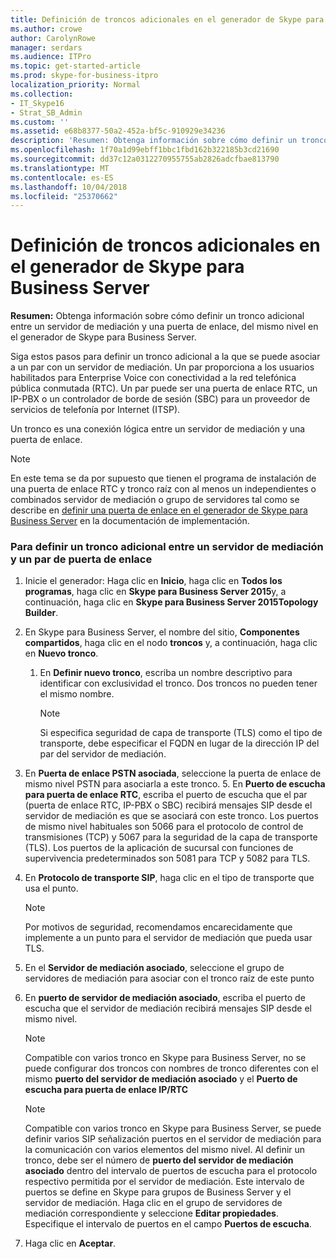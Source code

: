 ```yaml
---
title: Definición de troncos adicionales en el generador de Skype para Business Server
ms.author: crowe
author: CarolynRowe
manager: serdars
ms.audience: ITPro
ms.topic: get-started-article
ms.prod: skype-for-business-itpro
localization_priority: Normal
ms.collection:
- IT_Skype16
- Strat_SB_Admin
ms.custom: ''
ms.assetid: e68b8377-50a2-452a-bf5c-910929e34236
description: 'Resumen: Obtenga información sobre cómo definir un tronco adicional entre un servidor de mediación y una puerta de enlace, del mismo nivel en el generador de Skype para Business Server.'
ms.openlocfilehash: 1f70a1d99ebff1bbc1fbd162b322185b3cd21690
ms.sourcegitcommit: dd37c12a0312270955755ab2826adcfbae813790
ms.translationtype: MT
ms.contentlocale: es-ES
ms.lasthandoff: 10/04/2018
ms.locfileid: "25370662"
---
```

# <a name="define-additional-trunks-in-topology-builder-in-skype-for-business-server"></a>Definición de troncos adicionales en el generador de Skype para Business Server
 
**Resumen:** Obtenga información sobre cómo definir un tronco adicional entre un servidor de mediación y una puerta de enlace, del mismo nivel en el generador de Skype para Business Server.
  
Siga estos pasos para definir un tronco adicional a la que se puede asociar a un par con un servidor de mediación. Un par proporciona a los usuarios habilitados para Enterprise Voice con conectividad a la red telefónica pública conmutada (RTC). Un par puede ser una puerta de enlace RTC, un IP-PBX o un controlador de borde de sesión (SBC) para un proveedor de servicios de telefonía por Internet (ITSP).
  
Un tronco es una conexión lógica entre un servidor de mediación y una puerta de enlace.
  
> [!NOTE]
> En este tema se da por supuesto que tienen el programa de instalación de una puerta de enlace RTC y tronco raíz con al menos un independientes o combinados servidor de mediación o grupo de servidores tal como se describe en [definir una puerta de enlace en el generador de Skype para Business Server](define-a-gateway.md) en la documentación de implementación.
  
### <a name="to-define-an-additional-trunk-between-a-mediation-server-and-a-gateway-peer"></a>Para definir un tronco adicional entre un servidor de mediación y un par de puerta de enlace

1. Inicie el generador: Haga clic en **Inicio**, haga clic en **Todos los programas**, haga clic en **Skype para Business Server 2015**y, a continuación, haga clic en **Skype para Business Server 2015Topology Builder**.
    
2. En Skype para Business Server, el nombre del sitio, **Componentes compartidos**, haga clic en el nodo **troncos** y, a continuación, haga clic en **Nuevo tronco**.
   1. En **Definir nuevo tronco**, escriba un nombre descriptivo para identificar con exclusividad el tronco. Dos troncos no pueden tener el mismo nombre.
    
      > [!NOTE]
      > Si especifica seguridad de capa de transporte (TLS) como el tipo de transporte, debe especificar el FQDN en lugar de la dirección IP del par del servidor de mediación. 
  
3. En **Puerta de enlace PSTN asociada**, seleccione la puerta de enlace de mismo nivel PSTN para asociarla a este tronco.
    5. En **Puerto de escucha para puerta de enlace RTC**, escriba el puerto de escucha que el par (puerta de enlace RTC, IP-PBX o SBC) recibirá mensajes SIP desde el servidor de mediación es que se asociará con este tronco. Los puertos de mismo nivel habituales son 5066 para el protocolo de control de transmisiones (TCP) y 5067 para la seguridad de la capa de transporte (TLS). Los puertos de la aplicación de sucursal con funciones de supervivencia predeterminados son 5081 para TCP y 5082 para TLS.
    
4. En **Protocolo de transporte SIP**, haga clic en el tipo de transporte que usa el punto.
    
    > [!NOTE]
    > Por motivos de seguridad, recomendamos encarecidamente que implemente a un punto para el servidor de mediación que pueda usar TLS. 
  
5. En el **Servidor de mediación asociado**, seleccione el grupo de servidores de mediación para asociar con el tronco raíz de este punto
    
6. En **puerto de servidor de mediación asociado**, escriba el puerto de escucha que el servidor de mediación recibirá mensajes SIP desde el mismo nivel.
    
    > [!NOTE]
    > Compatible con varios tronco en Skype para Business Server, no se puede configurar dos troncos con nombres de tronco diferentes con el mismo **puerto del servidor de mediación asociado** y el **Puerto de escucha para puerta de enlace IP/RTC**
  
    > [!NOTE]
    > Compatible con varios tronco en Skype para Business Server, se puede definir varios SIP señalización puertos en el servidor de mediación para la comunicación con varios elementos del mismo nivel. Al definir un tronco, debe ser el número de **puerto del servidor de mediación asociado** dentro del intervalo de puertos de escucha para el protocolo respectivo permitida por el servidor de mediación. Este intervalo de puertos se define en Skype para grupos de Business Server y el servidor de mediación. Haga clic en el grupo de servidores de mediación correspondiente y seleccione **Editar propiedades**. Especifique el intervalo de puertos en el campo **Puertos de escucha**.
  
7. Haga clic en **Aceptar**. 
    

